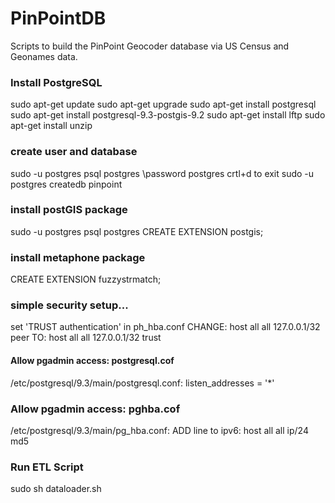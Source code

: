 # PinPointDB
Scripts to build the PinPoint Geocoder database via US Census and Geonames data.

### Install PostgreSQL
sudo apt-get update
sudo apt-get upgrade
sudo apt-get install postgresql
sudo apt-get install postgresql-9.3-postgis-9.2
sudo apt-get install lftp
sudo apt-get install unzip

### create user and database
sudo -u postgres psql postgres
\password postgres
crtl+d to exit
sudo -u postgres createdb pinpoint

### install postGIS package
sudo -u postgres psql postgres
CREATE EXTENSION postgis;

### install metaphone package
CREATE EXTENSION fuzzystrmatch;

### simple security setup...
set 'TRUST authentication' in ph_hba.conf
CHANGE: host    all         all         127.0.0.1/32          peer
TO: host    all         all         127.0.0.1/32          trust 

#### Allow pgadmin access: postgresql.cof
/etc/postgresql/9.3/main/postgresql.conf: listen_addresses = '*'

### Allow pgadmin access: pghba.cof
/etc/postgresql/9.3/main/pg_hba.conf:
ADD line to ipv6: host all all ip/24 md5

### Run ETL Script
sudo sh dataloader.sh
